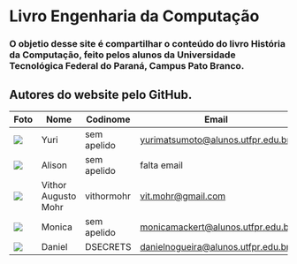 
# Livro Engenharia da Computação

### O objetio desse site é compartilhar o conteúdo do livro História da Computação, feito pelos alunos da Universidade Tecnológica Federal do Paraná, Campus Pato Branco.

## Autores do website pelo GitHub.

| Foto | Nome | Codinome | Email |
| ------ | ---- | -------- | ----- |
| ![](https://i.imgur.com/vPAIs0A.jpg?width=400)  | Yuri | sem apelido | yurimatsumoto@alunos.utfpr.edu.br
| ![](https://i.imgur.com/cmOzji6.jpg?width=400)  | Alison | sem apelido | falta email
| ![](https://i.imgur.com/8iWHdZP.png?width=400)  | Vithor Augusto Mohr | vithormohr | vit.mohr@gmail.com
| ![](https://i.imgur.com/X3zlxSS.jpg?width=400)  | Monica | sem apelido | monicamackert@alunos.utfpr.edu.br
| ![](https://i.imgur.com/H7GEyhm.jpg?width=400)  | Daniel| DSECRETS | danielnogueira@alunos.utfpr.edu.br


